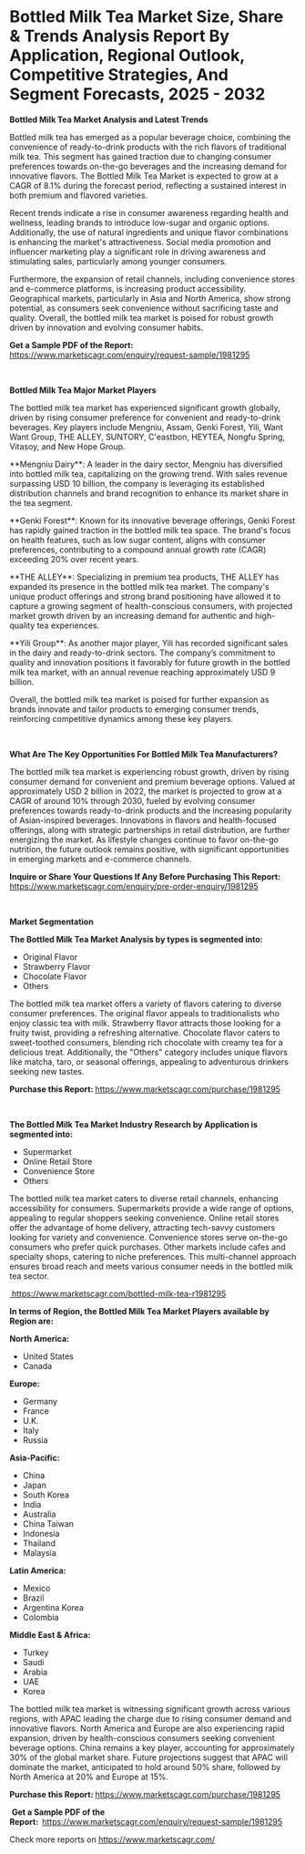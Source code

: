 <p><h1>Bottled Milk Tea Market Size, Share & Trends Analysis Report By Application, Regional Outlook, Competitive Strategies, And Segment Forecasts, 2025 - 2032</h1></p><p><strong>Bottled Milk Tea Market Analysis and Latest Trends</strong></p>
<p><p>Bottled milk tea has emerged as a popular beverage choice, combining the convenience of ready-to-drink products with the rich flavors of traditional milk tea. This segment has gained traction due to changing consumer preferences towards on-the-go beverages and the increasing demand for innovative flavors. The Bottled Milk Tea Market is expected to grow at a CAGR of 8.1% during the forecast period, reflecting a sustained interest in both premium and flavored varieties.</p><p>Recent trends indicate a rise in consumer awareness regarding health and wellness, leading brands to introduce low-sugar and organic options. Additionally, the use of natural ingredients and unique flavor combinations is enhancing the market's attractiveness. Social media promotion and influencer marketing play a significant role in driving awareness and stimulating sales, particularly among younger consumers.</p><p>Furthermore, the expansion of retail channels, including convenience stores and e-commerce platforms, is increasing product accessibility. Geographical markets, particularly in Asia and North America, show strong potential, as consumers seek convenience without sacrificing taste and quality. Overall, the bottled milk tea market is poised for robust growth driven by innovation and evolving consumer habits.</p></p>
<p><strong>Get a Sample PDF of the Report:&nbsp;</strong> <a href="https://www.marketscagr.com/enquiry/request-sample/1981295?utm_campaign=3578&utm_medium=2&utm_source=Github&utm_content=ia&utm_term=07042025&utm_id=bottled-milk-tea">https://www.marketscagr.com/enquiry/request-sample/1981295</a></p>
<p>&nbsp;</p>
<p><strong>Bottled Milk Tea Major Market Players</strong></p>
<p><p>The bottled milk tea market has experienced significant growth globally, driven by rising consumer preference for convenient and ready-to-drink beverages. Key players include Mengniu, Assam, Genki Forest, Yili, Want Want Group, THE ALLEY, SUNTORY, C'eastbon, HEYTEA, Nongfu Spring, Vitasoy, and New Hope Group.</p><p>**Mengniu Dairy**: A leader in the dairy sector, Mengniu has diversified into bottled milk tea, capitalizing on the growing trend. With sales revenue surpassing USD 10 billion, the company is leveraging its established distribution channels and brand recognition to enhance its market share in the tea segment.</p><p>**Genki Forest**: Known for its innovative beverage offerings, Genki Forest has rapidly gained traction in the bottled milk tea space. The brand's focus on health features, such as low sugar content, aligns with consumer preferences, contributing to a compound annual growth rate (CAGR) exceeding 20% over recent years. </p><p>**THE ALLEY**: Specializing in premium tea products, THE ALLEY has expanded its presence in the bottled milk tea market. The company's unique product offerings and strong brand positioning have allowed it to capture a growing segment of health-conscious consumers, with projected market growth driven by an increasing demand for authentic and high-quality tea experiences.</p><p>**Yili Group**: As another major player, Yili has recorded significant sales in the dairy and ready-to-drink sectors. The company’s commitment to quality and innovation positions it favorably for future growth in the bottled milk tea market, with an annual revenue reaching approximately USD 9 billion.</p><p>Overall, the bottled milk tea market is poised for further expansion as brands innovate and tailor products to emerging consumer trends, reinforcing competitive dynamics among these key players.</p></p>
<p>&nbsp;</p>
<p><strong>What Are The Key Opportunities For Bottled Milk Tea Manufacturers?</strong></p>
<p><p>The bottled milk tea market is experiencing robust growth, driven by rising consumer demand for convenient and premium beverage options. Valued at approximately USD 2 billion in 2022, the market is projected to grow at a CAGR of around 10% through 2030, fueled by evolving consumer preferences towards ready-to-drink products and the increasing popularity of Asian-inspired beverages. Innovations in flavors and health-focused offerings, along with strategic partnerships in retail distribution, are further energizing the market. As lifestyle changes continue to favor on-the-go nutrition, the future outlook remains positive, with significant opportunities in emerging markets and e-commerce channels.</p></p>
<p><strong>Inquire or Share Your Questions If Any Before Purchasing This Report:</strong> <a href="https://www.marketscagr.com/enquiry/pre-order-enquiry/1981295?utm_campaign=3578&utm_medium=2&utm_source=Github&utm_content=ia&utm_term=07042025&utm_id=bottled-milk-tea">https://www.marketscagr.com/enquiry/pre-order-enquiry/1981295</a></p>
<p>&nbsp;</p>
<p><strong>Market Segmentation</strong></p>
<p><strong>The Bottled Milk Tea Market Analysis by types is segmented into:</strong></p>
<p><ul><li>Original Flavor</li><li>Strawberry Flavor</li><li>Chocolate Flavor</li><li>Others</li></ul></p>
<p><p>The bottled milk tea market offers a variety of flavors catering to diverse consumer preferences. The original flavor appeals to traditionalists who enjoy classic tea with milk. Strawberry flavor attracts those looking for a fruity twist, providing a refreshing alternative. Chocolate flavor caters to sweet-toothed consumers, blending rich chocolate with creamy tea for a delicious treat. Additionally, the "Others" category includes unique flavors like matcha, taro, or seasonal offerings, appealing to adventurous drinkers seeking new tastes.</p></p>
<p><strong>Purchase this Report:&nbsp;</strong><a href="https://www.marketscagr.com/purchase/1981295?utm_campaign=3578&utm_medium=2&utm_source=Github&utm_content=ia&utm_term=07042025&utm_id=bottled-milk-tea">https://www.marketscagr.com/purchase/1981295</a></p>
<p>&nbsp;</p>
<p><strong>The Bottled Milk Tea Market Industry Research by Application is segmented into:</strong></p>
<p><ul><li>Supermarket</li><li>Online Retail Store</li><li>Convenience Store</li><li>Others</li></ul></p>
<p><p>The bottled milk tea market caters to diverse retail channels, enhancing accessibility for consumers. Supermarkets provide a wide range of options, appealing to regular shoppers seeking convenience. Online retail stores offer the advantage of home delivery, attracting tech-savvy customers looking for variety and convenience. Convenience stores serve on-the-go consumers who prefer quick purchases. Other markets include cafes and specialty shops, catering to niche preferences. This multi-channel approach ensures broad reach and meets various consumer needs in the bottled milk tea sector.</p></p>
<p><a href="https://www.marketscagr.com/bottled-milk-tea-r1981295?utm_campaign=3578&utm_medium=2&utm_source=Github&utm_content=ia&utm_term=07042025&utm_id=bottled-milk-tea">&nbsp;https://www.marketscagr.com/bottled-milk-tea-r1981295</a></p>
<p><strong>In terms of Region, the Bottled Milk Tea Market Players available by Region are:</strong></p>
<p>
    <p> <strong> North America: </strong>
        <ul>
            <li>United States</li>
            <li>Canada</li>
        </ul>
        </p> 
    <p> <strong> Europe: </strong>
        <ul>
            <li>Germany</li>
            <li>France</li>
            <li>U.K.</li>
            <li>Italy</li>
            <li>Russia</li>
        </ul>
        </p> 
    <p> <strong> Asia-Pacific: </strong>
        <ul>
            <li>China</li>
            <li>Japan</li>
            <li>South Korea</li>
            <li>India</li>
            <li>Australia</li>
            <li>China Taiwan</li>
            <li>Indonesia</li>
            <li>Thailand</li>
            <li>Malaysia</li>
        </ul>
        </p> 
    <p> <strong> Latin America: </strong>
        <ul>
            <li>Mexico</li>
            <li>Brazil</li>
            <li>Argentina Korea</li>
            <li>Colombia</li>
        </ul>
        </p> 
    <p> <strong> Middle East & Africa: </strong>
        <ul>
            <li>Turkey</li>
            <li>Saudi</li>
            <li>Arabia</li>
            <li>UAE</li>
            <li>Korea</li>
        </ul>
    </p>
    </p>
<p><p>The bottled milk tea market is witnessing significant growth across various regions, with APAC leading the charge due to rising consumer demand and innovative flavors. North America and Europe are also experiencing rapid expansion, driven by health-conscious consumers seeking convenient beverage options. China remains a key player, accounting for approximately 30% of the global market share. Future projections suggest that APAC will dominate the market, anticipated to hold around 50% share, followed by North America at 20% and Europe at 15%.</p></p>
<p><strong>Purchase this Report: </strong><a href="https://www.marketscagr.com/purchase/1981295?utm_campaign=3578&utm_medium=2&utm_source=Github&utm_content=ia&utm_term=07042025&utm_id=bottled-milk-tea">https://www.marketscagr.com/purchase/1981295</a></p>
<p>&nbsp;<strong>Get a Sample PDF of the Report:&nbsp;&nbsp;</strong><a href="https://www.marketscagr.com/enquiry/request-sample/1981295?utm_campaign=3578&utm_medium=2&utm_source=Github&utm_content=ia&utm_term=07042025&utm_id=bottled-milk-tea">https://www.marketscagr.com/enquiry/request-sample/1981295</a></p>
<p><strong></strong></p>
<p>Check more reports on <a href="https://www.marketscagr.com/?utm_campaign=3578&utm_medium=2&utm_source=Github&utm_content=ia&utm_term=07042025&utm_id=bottled-milk-tea">https://www.marketscagr.com/</a></p>
